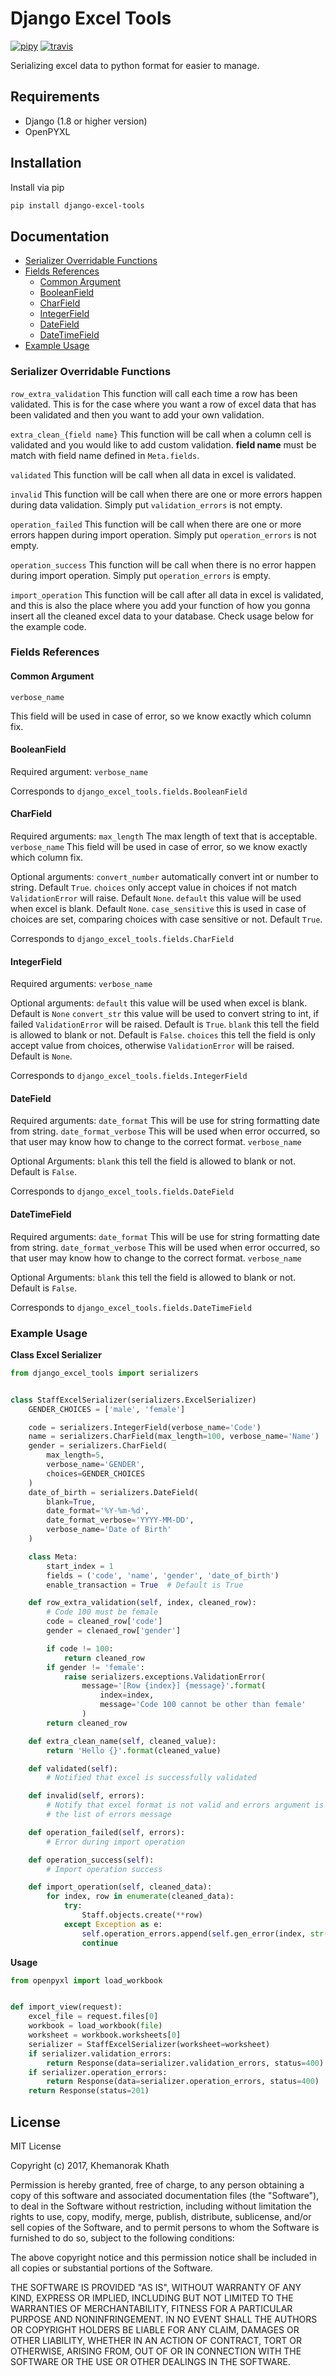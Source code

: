 # Django Excel Tools

[![pipy](https://badge.fury.io/py/django-excel-tools.svg)](https://badge.fury.io/py/django-excel-tools)
[![travis](https://travis-ci.org/NorakGithub/django-excel-tools.svg?branch=master)](https://travis-ci.org/NorakGithub/django-excel-tools)

Serializing excel data to python format for easier to manage.

## Requirements
- Django (1.8 or higher version)
- OpenPYXL

## Installation
Install via pip

```bash
pip install django-excel-tools
```

## Documentation
- [Serializer Overridable Functions](#serializer-overridable-functions)
- [Fields References](#fields-references)
    - [Common Argument](#common-argument)
    - [BooleanField](#booleanfield)
    - [CharField](#charfield)
    - [IntegerField](#integerfield)
    - [DateField](#datefield)
    - [DateTimeField](#datetimefield)
- [Example Usage](#example-usage)

### Serializer Overridable Functions

`row_extra_validation`
This function will call each time a row has been validated.
This is for the case where you want a row of excel data that has been
validated and then you want to add your own validation.

`extra_clean_{field name}`
This function will be call when a column cell is validated and you would like to add custom validation. **field name** must be match with field name defined in `Meta.fields`.

`validated`
This function will be call when all data in excel is validated.

`invalid`
This function will be call when there are one or more errors happen during data validation. Simply put `validation_errors` is not empty.

`operation_failed`
This function will be call when there are one or more errors happen during import operation. Simply put `operation_errors` is not empty.

`operation_success`
This function will be call when there is no error happen during import operation. Simply put `operation_errors` is empty.

`import_operation`
This function will be call after all data in excel is validated, and this is also the place where you add your function of how you gonna insert all the cleaned excel data to your database. Check usage below for the example code.

### Fields References
#### Common Argument
`verbose_name`

This field will be used in case of error, so we know exactly which column fix.

#### BooleanField
Required argument:
`verbose_name`

Corresponds to `django_excel_tools.fields.BooleanField`

#### CharField
Required arguments:
`max_length` The max length of text that is acceptable.
`verbose_name` This field will be used in case of error, so we know exactly which column fix.

Optional arguments:
`convert_number` automatically convert int or number to string. Default `True`.
`choices` only accept value in choices if not match `ValidationError` will raise. Default `None`.
`default` this value will be used when excel is blank. Default `None`.
`case_sensitive` this is used in case of choices are set, comparing choices with case sensitive or not. Default `True`.

Corresponds to `django_excel_tools.fields.CharField`

#### IntegerField
Required arguments:
`verbose_name`

Optional arguments:
`default` this value will be used when excel is blank. Default is `None`
`convert_str` this value will be used to convert string to int, if failed `ValidationError` will be raised. Default is `True`.
`blank` this tell the field is allowed to blank or not. Default is `False`.
`choices` this tell the field is only accept value from choices, otherwise `ValidationError` will be raised. Default is `None`.

Corresponds to `django_excel_tools.fields.IntegerField`

#### DateField
Required arguments:
`date_format` This will be use for string formatting date from string.
`date_format_verbose` This will be used when error occurred, so that user may know how to change to the correct format.
`verbose_name`

Optional Arguments:
`blank` this tell the field is allowed to blank or not. Default is `False`.

Corresponds to `django_excel_tools.fields.DateField`
#### DateTimeField
Required arguments:
`date_format` This will be use for string formatting date from string.
`date_format_verbose` This will be used when error occurred, so that user may know how to change to the correct format.
`verbose_name`

Optional Arguments:
`blank` this tell the field is allowed to blank or not. Default is `False`.

Corresponds to `django_excel_tools.fields.DateTimeField`

### Example Usage
**Class Excel Serializer**
```python
from django_excel_tools import serializers


class StaffExcelSerializer(serializers.ExcelSerializer)
    GENDER_CHOICES = ['male', 'female']

    code = serializers.IntegerField(verbose_name='Code')
    name = serializers.CharField(max_length=100, verbose_name='Name')
    gender = serializers.CharField(
        max_length=5,
        verbose_name='GENDER',
        choices=GENDER_CHOICES
    )
    date_of_birth = serializers.DateField(
        blank=True,
        date_format='%Y-%m-%d',
        date_format_verbose='YYYY-MM-DD',
        verbose_name='Date of Birth'
    )

    class Meta:
        start_index = 1
        fields = ('code', 'name', 'gender', 'date_of_birth')
        enable_transaction = True  # Default is True

    def row_extra_validation(self, index, cleaned_row):
        # Code 100 must be female
        code = cleaned_row['code']
        gender = clenaed_row['gender']

        if code != 100:
            return cleaned_row
        if gender != 'female':
            raise serializers.exceptions.ValidationError(
                message='[Row {index}] {message}'.format(
                    index=index,
                    message='Code 100 cannot be other than female'
                )
        return cleaned_row

    def extra_clean_name(self, cleaned_value):
        return 'Hello {}'.format(cleaned_value)

    def validated(self):
        # Notified that excel is successfully validated

    def invalid(self, errors):
        # Notify that excel format is not valid and errors argument is
        # the list of errors message

    def operation_failed(self, errors):
        # Error during import operation

    def operation_success(self):
        # Import operation success

    def import_operation(self, cleaned_data):
        for index, row in enumerate(cleaned_data):
            try:
                Staff.objects.create(**row)
            except Exception as e:
                self.operation_errors.append(self.gen_error(index, str(e)))
                continue
```

**Usage**
```python
from openpyxl import load_workbook


def import_view(request):
    excel_file = request.files[0]
    workbook = load_workbook(file)
    worksheet = workbook.worksheets[0]
    serializer = StaffExcelSerializer(worksheet=worksheet)
    if serializer.validation_errors:
        return Response(data=serializer.validation_errors, status=400)
    if serializer.operation_errors:
        return Response(data=serializer.operation_errors, status=400)
    return Response(status=201)
```


## License
MIT License

Copyright (c) 2017, Khemanorak Khath

Permission is hereby granted, free of charge, to any person obtaining a copy of this software and associated documentation files (the "Software"), to deal in the Software without restriction, including without limitation the rights to use, copy, modify, merge, publish, distribute, sublicense, and/or sell copies of the Software, and to permit persons to whom the Software is furnished to do so, subject to the following conditions:

The above copyright notice and this permission notice shall be included in all copies or substantial portions of the Software.

THE SOFTWARE IS PROVIDED "AS IS", WITHOUT WARRANTY OF ANY KIND, EXPRESS OR IMPLIED, INCLUDING BUT NOT LIMITED TO THE WARRANTIES OF MERCHANTABILITY, FITNESS FOR A PARTICULAR PURPOSE AND NONINFRINGEMENT. IN NO EVENT SHALL THE AUTHORS OR COPYRIGHT HOLDERS BE LIABLE FOR ANY CLAIM, DAMAGES OR OTHER LIABILITY, WHETHER IN AN ACTION OF CONTRACT, TORT OR OTHERWISE, ARISING FROM, OUT OF OR IN CONNECTION WITH THE SOFTWARE OR THE USE OR OTHER DEALINGS IN THE SOFTWARE.
